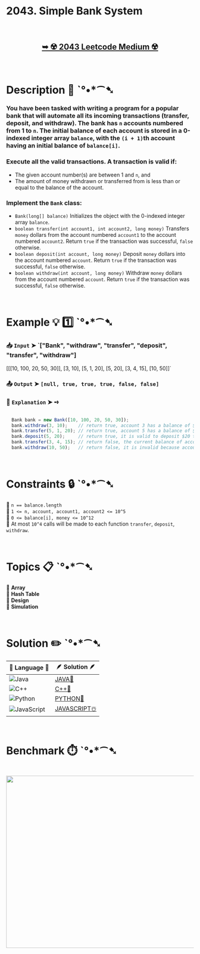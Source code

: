 # 2043. Simple Bank System

</br>

<h2 align="center"> 

<a href="https://leetcode.com/problems/simple-bank-system/description/?envType=daily-question&envId=2025-10-26"><strong>➥ ☢️ 2043 Leetcode Medium ☢️ </strong></a>
</h2>

</br>

# Description 📜 ˋ°•*⁀➷

### You have been tasked with writing a program for a popular bank that will automate all its incoming transactions (transfer, deposit, and withdraw). The bank has `n` accounts numbered from 1 to `n`. The initial balance of each account is stored in a 0-indexed integer array `balance`, with the `(i + 1)`th account having an initial balance of `balance[i]`.

### Execute all the valid transactions. A transaction is valid if:

- The given account number(s) are between 1 and `n`, and
- The amount of money withdrawn or transferred from is less than or equal to the balance of the account.

### Implement the `Bank` class:

- `Bank(long[] balance)` Initializes the object with the 0-indexed integer array `balance`.
- `boolean transfer(int account1, int account2, long money)` Transfers `money` dollars from the account numbered `account1` to the account numbered `account2`. Return `true` if the transaction was successful, `false` otherwise.
- `boolean deposit(int account, long money)` Deposit `money` dollars into the account numbered `account`. Return `true` if the transaction was successful, `false` otherwise.
- `boolean withdraw(int account, long money)` Withdraw `money` dollars from the account numbered `account`. Return `true` if the transaction was successful, `false` otherwise.

</br>

# Example 💡 1️⃣ ˋ°•*⁀➷

  ### 📥 `Input`  ➤ `["Bank", "withdraw", "transfer", "deposit", "transfer", "withdraw"]
[[[10, 100, 20, 50, 30]], [3, 10], [5, 1, 20], [5, 20], [3, 4, 15], [10, 50]]`

  ### 📤 `Output`  ➤ `[null, true, true, true, false, false]`

  ### 🔦 `Explanation`  ➤ ➺

```js

  Bank bank = new Bank([10, 100, 20, 50, 30]);
  bank.withdraw(3, 10);    // return true, account 3 has a balance of $20, so it is valid to withdraw $10. Account 3 has $20 - $10 = $10.
  bank.transfer(5, 1, 20); // return true, account 5 has a balance of $30, so it is valid to transfer $20. Account 5 has $30 - $20 = $10, and account 1 has $10 + $20 = $30.
  bank.deposit(5, 20);     // return true, it is valid to deposit $20 to account 5. Account 5 has $10 + $20 = $30.
  bank.transfer(3, 4, 15); // return false, the current balance of account 3 is $10, so it is invalid to transfer $15 from it.
  bank.withdraw(10, 50);   // return false, it is invalid because account 10 does not exist.
```

</br>

# Constraints 🔒 ˋ°•*⁀➷

🔹 `n == balance.length` </br>
🔹 `1 <= n, account, account1, account2 <= 10^5` </br>
🔹 `0 <= balance[i], money <= 10^12` </br>
🔹 At most `10^4` calls will be made to each function `transfer`, `deposit`, `withdraw`. </br>

</br>

# Topics 📋 ˋ°•*⁀➷

🔸 **Array** </br>
🔸 **Hash Table** </br>
🔸 **Design** </br>
🔸 **Simulation** </br>

</br>

# Solution ✏️ ˋ°•*⁀➷

| 📒 Language 📒  | 🪶 Solution 🪶 |
| ------------- | ------------- |
|  ![Java](https://img.shields.io/badge/java-%23ED8B00.svg?style=for-the-badge&logo=openjdk&logoColor=white)  | [JAVA🍁]() |
|  ![C++](https://img.shields.io/badge/c++-%2300599C.svg?style=for-the-badge&logo=c%2B%2B&logoColor=white)  | [C++🎲]()  |
|  ![Python](https://img.shields.io/badge/python-3670A0?style=for-the-badge&logo=python&logoColor=ffdd54)    | [PYTHON🍰]() |
| ![JavaScript](https://img.shields.io/badge/javascript-%23323330.svg?style=for-the-badge&logo=javascript&logoColor=%23F7DF1E)   | [JAVASCRIPT☃️]() |

</br>

# Benchmark ⏱️ ˋ°•*⁀➷

<h1  align="center" >

<img src ="https://github.com/user-attachments/assets/" width = "700px" height="462px" />

</h1>

